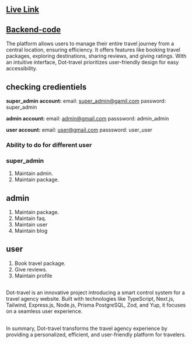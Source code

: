 ## [Live Link](https://dot-travel-frontend.vercel.app/)  
## [Backend-code](https://github.com/mohammadShamimReza/dot-travel-backend)


The platform allows users to manage their entire travel journey from a central location, ensuring efficiency. It offers features like booking travel packages, exploring destinations, sharing reviews, and giving ratings. With an intuitive interface, Dot-travel prioritizes user-friendly design for easy accessibility.



## checking credientiels

**super_admin account:**
email: super_admin@gamil.com
password: super_admin


**admin account:**
email: admin@gmail.com
passsword: admin_admin


**user account:**
email: user@gmail.com
passsword: user_user


### Ability to do for different user

### super_admin    
1. Maintain admin.
2. Maintain package.  

## admin    
1. Maintain package.
2. Maintain faq.
3. Maintain user
4. Maintain blog

## user    
1. Book travel package.
2. Give reviews.
3. Maintain profile  

## 

Dot-travel is an innovative project introducing a smart control system for a travel agency website. Built with technologies like TypeScript, Next.js, Tailwind, Express.js, Node.js, Prisma PostgreSQL, Zod, and Yup, it focuses on a seamless user experience.

## 

In summary, Dot-travel transforms the travel agency experience by providing a personalized, efficient, and user-friendly platform for travelers.
